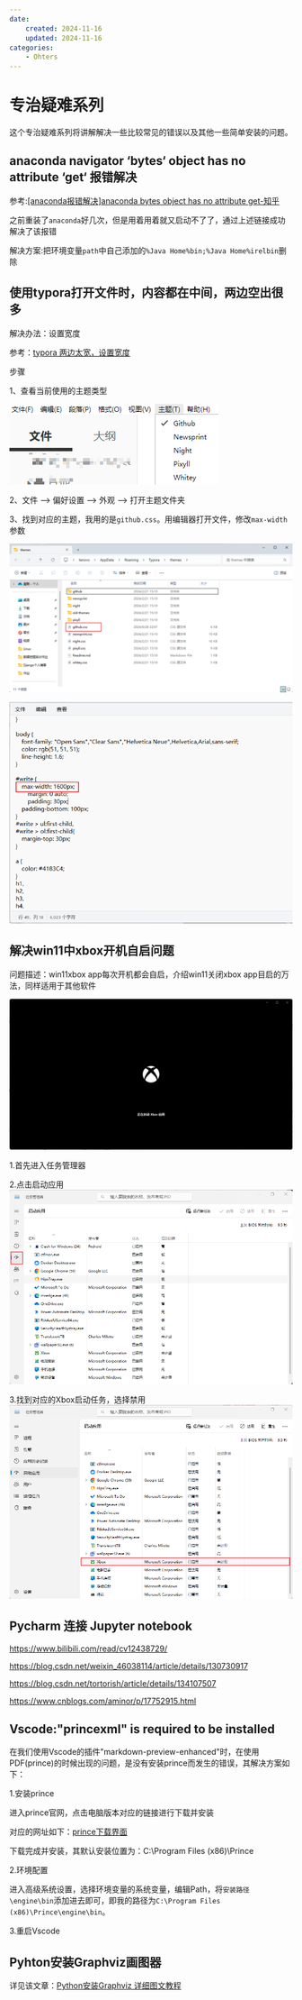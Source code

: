 ```yaml
---
date:
    created: 2024-11-16
    updated: 2024-11-16
categories:
    - Ohters
---
```

# 专治疑难系列

这个专治疑难系列将讲解解决一些比较常见的错误以及其他一些简单安装的问题。
<!-- more -->

## anaconda navigator ‘bytes‘ object has no attribute ‘get‘ 报错解决

参考:[[anaconda报错解决]anaconda bytes object has no attribute get-知乎](https://zhuanlan.zhihu.com/p/654021556)

之前重装了`anaconda`好几次，但是用着用着就又启动不了了，通过上述链接成功解决了该报错

解决方案:把环境变量`path`中自己添加的`%Java Home%bin;%Java Home%irelbin`删除



## 使用typora打开文件时，内容都在中间，两边空出很多

解决办法：设置宽度

参考：[typora  两边太宽，设置宽度](https://www.cnblogs.com/wangzy-Zj/p/13131833.html)

步骤

1、查看当前使用的主题类型

![](../../PageImage/Pasted%20image%2020240928222011.png)

2、文件 --> 偏好设置 --> 外观 --> 打开主题文件夹

3、找到对应的主题，我用的是`github.css`。用编辑器打开文件，修改`max-width`参数

![](../../PageImage/Pasted%20image%2020240928222219.png)

![](../../PageImage/Pasted%20image%2020240928222252.png)





## 解决win11中xbox开机自启问题

问题描述：win11xbox app每次开机都会自启，介绍win11关闭xbox app目启的万法，同样适用于其他软件

![](../../PageImage/Pasted%20image%2020241014153028.png)

1.首先进入任务管理器

2.点击启动应用
![](../../PageImage/Pasted%20image%2020241014152905.png)

3.找到对应的Xbox启动任务，选择禁用
![](../../PageImage/Pasted%20image%2020241014153103.png)



## Pycharm 连接 Jupyter notebook

https://www.bilibili.com/read/cv12438729/

https://blog.csdn.net/weixin_46038114/article/details/130730917

https://blog.csdn.net/tortorish/article/details/134107507

https://www.cnblogs.com/aminor/p/17752915.html

## Vscode:"princexml" is required to be installed

在我们使用Vscode的插件"markdown-preview-enhanced"时，在使用PDF(prince)的时候出现的问题，是没有安装prince而发生的错误，其解决方案如下：

1.安装prince

进入prince官网，点击电脑版本对应的链接进行下载并安装

对应的网址如下：[prince下载界面](https://www.princexml.com/download/)

下载完成并安装，其默认安装位置为：C:\Program Files (x86)\Prince

2.环境配置

进入高级系统设置，选择环境变量的系统变量，编辑Path，将`安装路径\engine\bin`添加进去即可，即我的路径为`C:\Program Files (x86)\Prince\engine\bin`。

3.重启Vscode


## Pyhton安装Graphviz画图器

详见该文章：[Python安装Graphviz 详细图文教程](https://blog.csdn.net/qq_44144307/article/details/124132174)